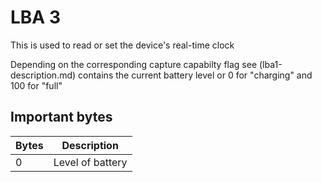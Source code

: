 # LBA 3

This is used to read or set the device's real-time clock

Depending on the corresponding capture capabilty flag see (lba1-description.md)
contains the current battery level or 0 for "charging" and 100 for "full"

## Important bytes

|Bytes | Description|
|--- | --- |
| 0  | Level of battery
